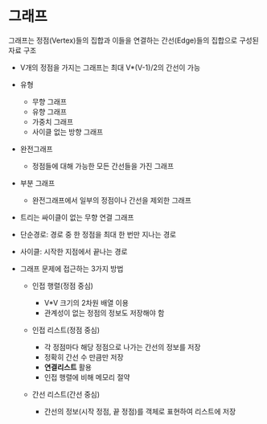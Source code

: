 # 그래프

그래프는 정점(Vertex)들의 집합과 이들을 연결하는 간선(Edge)들의 집합으로 구성된 자료 구조



- V개의 정점을 가지는 그래프는 최대 V*(V-1)/2의 간선이 가능

- 유형
  - 무향 그래프
  - 유향 그래프
  - 가중치 그래프
  - 사이클 없는 방향 그래프
- 완전그래프
  - 정점들에 대해 가능한 모든 간선들을 가진 그래프
- 부분 그래프
  - 완전그래프에서 일부의 정점이나 간선을 제외한 그래프
- 트리는 싸이클이 없는 무향 연결 그래프

- 단순경로: 경로 중 한 정점을 최대 한 번만 지나는 경로

- 사이클: 시작한 지점에서 끝나는 경로

- 그래프 문제에 접근하는 3가지 방법

  - 인접 행렬(정점 중심)

    - V*V 크기의 2차원 배열 이용
    - 관계성이 없는 정점의 정보도 저장해야 함

  - 인접 리스트(정점 중심)

    - 각 정점마다 해당 정점으로 나가는 간선의 정보를 저장
    - 정확히 간선 수 만큼만 저장
    - **연결리스트** 활용
    - 인접 행렬에 비해 메모리 절약

  - 간선 리스트(간선 중심)

    - 간선의 정보(시작 정점, 끝 정점)를 객체로 표현하여 리스트에 저장

    

